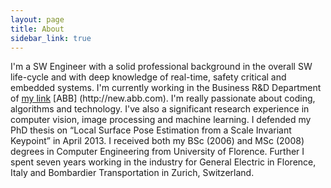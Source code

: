 ```yaml
---
layout: page
title: About
sidebar_link: true
---
```


[//]: # (To make pages show up in the sidebar, add `sidebar_link: true` to the front matter.) 

<p class="message">
I'm a SW Engineer with a solid professional background in the overall SW life-cycle and with deep knowledge of real-time, safety critical and embedded systems. I'm currently working in the Business R&D Department of <a href="http://new.abb.com" class="noborder">my link</a> [ABB] (http://new.abb.com). I'm really passionate about coding, algorithms and technology. I've also a significant research experience in computer vision, image processing and machine learning. I defended my PhD thesis on “Local Surface Pose Estimation from a Scale Invariant Keypoint” in April 2013. I received both my BSc (2006) and MSc (2008) degrees in Computer Engineering from University of Florence. Further I spent seven years working in the industry for General Electric in Florence, Italy and Bombardier Transportation in Zurich, Switzerland.
</p>

